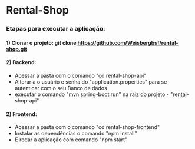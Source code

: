# Rental-Shop

### Etapas para executar a aplicação:

#### 1) Clonar o projeto:  git clone https://github.com/Weisbergbsf/rental-shop.git

#### 2) Backend: 
- Acessar a pasta com o comando "cd rental-shop-api"
- Alterar a o usuário e senha do "application.properties" para se autenticar com o seu Banco de dados
- executar o comando "mvn spring-boot:run" na raiz do projeto - "rental-shop-api"

#### 2) Frontend:
- Acessar a pasta com o comando "cd rental-shop-frontend"
- Instalar as dependências o comando "npm install"
- E rodar a aplicação com comando "npm start"


    